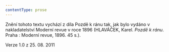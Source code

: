 ```yaml
---
contentType: prose
---
```


Znění tohoto textu vychází z díla Pozdě k ránu tak, jak bylo vydáno v nakladatelství Moderní revue v roce 1896 (HLAVÁČEK, Karel. _Pozdě k ránu_. Praha : Moderní revue, 1896. 45 s.).

Verze 1.0 z 25. 08. 2011
